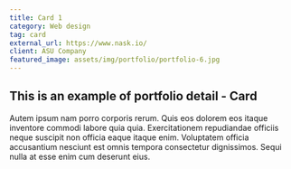 ```yaml
---
title: Card 1
category: Web design
tag: card
external_url: https://www.nask.io/
client: ASU Company
featured_image: assets/img/portfolio/portfolio-6.jpg
---
```


## This is an example of portfolio detail - Card

Autem ipsum nam porro corporis rerum. Quis eos dolorem eos itaque inventore commodi labore quia quia. Exercitationem
repudiandae officiis neque suscipit non officia eaque itaque enim. Voluptatem officia accusantium nesciunt est omnis
tempora consectetur dignissimos. Sequi nulla at esse enim cum deserunt eius.
